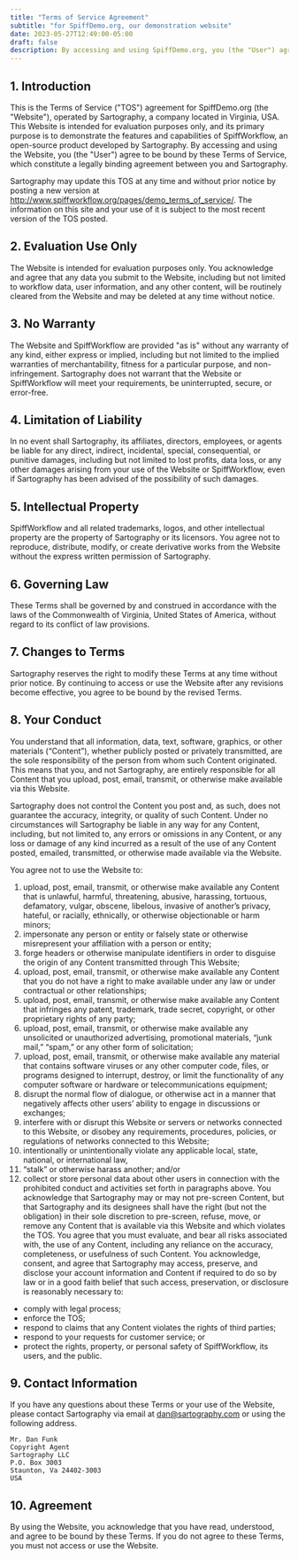 ```yaml
---
title: "Terms of Service Agreement"
subtitle: "for SpiffDemo.org, our demonstration website"
date: 2023-05-27T12:49:00-05:00
draft: false
description: By accessing and using SpiffDemo.org, you (the "User") agree to be bound by these Terms of Service, which constitute a legally binding agreement between you and Sartography.
---
```


## 1. Introduction

This is the Terms of Service ("TOS") agreement for SpiffDemo.org (the "Website"), operated by Sartography, a company located in Virginia, USA.
This Website is intended for evaluation purposes only, and its primary purpose is to demonstrate the features and capabilities of SpiffWorkflow, an open-source product developed by Sartography.
By accessing and using the Website, you (the "User") agree to be bound by these Terms of Service, which constitute a legally binding agreement between you and Sartography.

Sartography may update this TOS at any time and without prior notice by posting a new version at http://www.spiffworkflow.org/pages/demo_terms_of_service/.
The information on this site and your use of it is subject to the most recent version of the TOS posted.

## 2. Evaluation Use Only

The Website is intended for evaluation purposes only.
You acknowledge and agree that any data you submit to the Website, including but not limited to workflow data, user information, and any other content, will be routinely cleared from the Website and may be deleted at any time without notice.

## 3. No Warranty

The Website and SpiffWorkflow are provided "as is" without any warranty of any kind, either express or implied, including but not limited to the implied warranties of merchantability, fitness for a particular purpose, and non-infringement.
Sartography does not warrant that the Website or SpiffWorkflow will meet your requirements, be uninterrupted, secure, or error-free.

## 4. Limitation of Liability

In no event shall Sartography, its affiliates, directors, employees, or agents be liable for any direct, indirect, incidental, special, consequential, or punitive damages, including but not limited to lost profits, data loss, or any other damages arising from your use of the Website or SpiffWorkflow, even if Sartography has been advised of the possibility of such damages.

## 5. Intellectual Property

SpiffWorkflow and all related trademarks, logos, and other intellectual property are the property of Sartography or its licensors.
You agree not to reproduce, distribute, modify, or create derivative works from the Website without the express written permission of Sartography.

## 6. Governing Law

These Terms shall be governed by and construed in accordance with the laws of the Commonwealth of Virginia, United States of America, without regard to its conflict of law provisions.

## 7. Changes to Terms

Sartography reserves the right to modify these Terms at any time without prior notice.
By continuing to access or use the Website after any revisions become effective, you agree to be bound by the revised Terms.

## 8. Your Conduct

You understand that all information, data, text, software, graphics, or other materials (“Content”), whether publicly posted or privately transmitted, are the sole responsibility of the person from whom such Content originated.
This means that you, and not Sartography, are entirely responsible for all Content that you upload, post, email, transmit, or otherwise make available via this Website.

Sartography does not control the Content you post and, as such, does not guarantee the accuracy, integrity, or quality of such Content.
Under no circumstances will Sartography be liable in any way for any Content, including, but not limited to, any errors or omissions in any Content, or any loss or damage of any kind incurred as a result of the use of any Content posted, emailed, transmitted, or otherwise made available via the Website.

You agree not to use the Website to:
1. upload, post, email, transmit, or otherwise make available any Content that is unlawful, harmful, threatening, abusive, harassing, tortuous, defamatory, vulgar, obscene, libelous, invasive of another’s privacy, hateful, or racially, ethnically, or otherwise objectionable or harm minors;
1. impersonate any person or entity or falsely state or otherwise misrepresent your affiliation with a person or entity;
1. forge headers or otherwise manipulate identifiers in order to disguise the origin of any Content transmitted through This Website;
1. upload, post, email, transmit, or otherwise make available any Content that you do not have a right to make available under any law or under contractual or other relationships;
1. upload, post, email, transmit, or otherwise make available any Content that infringes any patent, trademark, trade secret, copyright, or other proprietary rights of any party;
1. upload, post, email, transmit, or otherwise make available any unsolicited or unauthorized advertising, promotional materials, “junk mail,” “spam,” or any other form of solicitation;
1. upload, post, email, transmit, or otherwise make available any material that contains software viruses or any other computer code, files, or programs designed to interrupt, destroy, or limit the functionality of any computer software or hardware or telecommunications equipment;
1. disrupt the normal flow of dialogue, or otherwise act in a manner that negatively affects other users’ ability to engage in discussions or exchanges;
1. interfere with or disrupt this Website or servers or networks connected to this Website, or disobey any requirements, procedures, policies, or regulations of networks connected to this Website;
1. intentionally or unintentionally violate any applicable local, state, national, or international law,
1. “stalk” or otherwise harass another; and/or
1. collect or store personal data about other users in connection with the prohibited conduct and activities set forth in paragraphs above.
You acknowledge that Sartography may or may not pre-screen Content, but that Sartography and its designees shall have the right (but not the obligation) in their sole discretion to pre-screen, refuse, move, or remove any Content that is available via this Website and which violates the TOS.
You agree that you must evaluate, and bear all risks associated with, the use of any Content, including any reliance on the accuracy, completeness, or usefulness of such Content.
You acknowledge, consent, and agree that Sartography may access, preserve, and disclose your account information and Content if required to do so by law or in a good faith belief that such access, preservation, or disclosure is reasonably necessary to:
  * comply with legal process;
  * enforce the TOS;
  * respond to claims that any Content violates the rights of third parties;
  * respond to your requests for customer service; or
  * protect the rights, property, or personal safety of SpiffWorkflow, its users, and the public.

## 9. Contact Information

If you have any questions about these Terms or your use of the Website, please contact Sartography via email at dan@sartography.com or using the following address.
```
Mr. Dan Funk
Copyright Agent
Sartography LLC
P.O. Box 3003
Staunton, Va 24402-3003
USA
```

## 10. Agreement

By using the Website, you acknowledge that you have read, understood, and agree to be bound by these Terms.
If you do not agree to these Terms, you must not access or use the Website.
